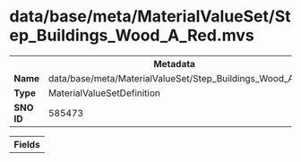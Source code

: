 <h1>data/base/meta/MaterialValueSet/Step_Buildings_Wood_A_Red.mvs</h1><table><tr><th colspan="100%">Metadata</th></tr><tr><td><b>Name</b></td><td>data/base/meta/MaterialValueSet/Step_Buildings_Wood_A_Red.mvs</td></tr><tr><td><b>Type</b></td><td>MaterialValueSetDefinition</td></tr><tr><td><b>SNO ID</b></td><td>585473</td></tr></table>

<table><tr><th colspan="100%">Fields</th></tr></table>

